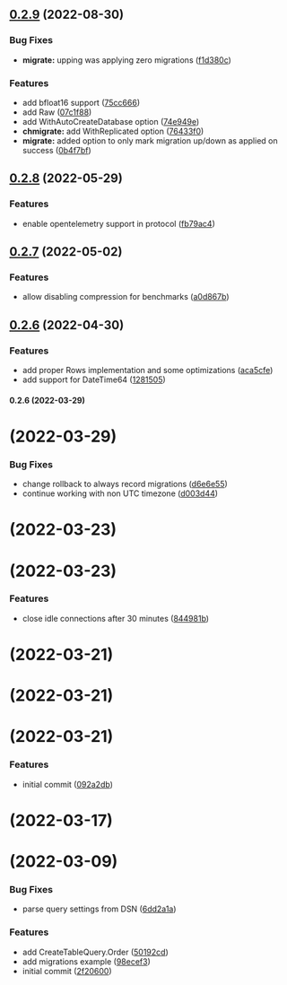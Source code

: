 ## [0.2.9](https://github.com/uptrace/go-clickhouse/compare/v0.2.8...v0.2.9) (2022-08-30)


### Bug Fixes

* **migrate:** upping was applying zero migrations ([f1d380c](https://github.com/uptrace/go-clickhouse/commit/f1d380c16590cc2055274c2dc9418792682a8378))


### Features

* add bfloat16 support ([75cc666](https://github.com/uptrace/go-clickhouse/commit/75cc6664576884120b629f38a473135cbe5214bd))
* add Raw ([07c1f88](https://github.com/uptrace/go-clickhouse/commit/07c1f88173bb056e476b56d8a35dc3e5cf00c596))
* add WithAutoCreateDatabase option ([74e949e](https://github.com/uptrace/go-clickhouse/commit/74e949e01d00e10718d375b43c6f72269165a19d))
* **chmigrate:** add WithReplicated option ([76433f0](https://github.com/uptrace/go-clickhouse/commit/76433f0158277aaa93fec681bbfca7af623baf8a))
* **migrate:** added option to only mark migration up/down as applied on success ([0b4f7bf](https://github.com/uptrace/go-clickhouse/commit/0b4f7bf56588c1060375f094406fe530b7086dcf))



## [0.2.8](https://github.com/uptrace/go-clickhouse/compare/v0.2.7...v0.2.8) (2022-05-29)


### Features

* enable opentelemetry support in protocol ([fb79ac4](https://github.com/uptrace/go-clickhouse/commit/fb79ac4b753bbf6ea794acb1d86fd8d116cf539c))



## [0.2.7](https://github.com/uptrace/go-clickhouse/compare/v0.2.6...v0.2.7) (2022-05-02)


### Features

* allow disabling compression for benchmarks ([a0d867b](https://github.com/uptrace/go-clickhouse/commit/a0d867b5f4478ac4879e73e1c8bb7cf0a8565142))



## [0.2.6](https://github.com/uptrace/go-clickhouse/compare/v0.2.5...v0.2.6) (2022-04-30)


### Features

* add proper Rows implementation and some optimizations ([aca5cfe](https://github.com/uptrace/go-clickhouse/commit/aca5cfeb91514cf6dccb4ebc261755940b290449))
* add support for DateTime64 ([1281505](https://github.com/uptrace/go-clickhouse/commit/1281505a77f39e0ff3203eddd969fded776e72f0))



#### 0.2.6 (2022-03-29)

# [](https://github.com/uptrace/go-clickhouse/compare/v0.2.4...v) (2022-03-29)


### Bug Fixes

* change rollback to always record migrations ([d6e6e55](https://github.com/uptrace/go-clickhouse/commit/d6e6e55142d6cb369d838357a0700dd1becd50a8))
* continue working with non UTC timezone ([d003d44](https://github.com/uptrace/go-clickhouse/commit/d003d44e55049b612610d48607809fe3fff5f151))



# [](https://github.com/uptrace/go-clickhouse/compare/v0.2.3...v) (2022-03-23)



# [](https://github.com/uptrace/go-clickhouse/compare/v0.2.2...v) (2022-03-23)


### Features

* close idle connections after 30 minutes ([844981b](https://github.com/uptrace/go-clickhouse/commit/844981bf1a831ab476e8854d413d2ea31c087d42))



# [](https://github.com/uptrace/go-clickhouse/compare/v0.2.1...v) (2022-03-21)



# [](https://github.com/uptrace/go-clickhouse/compare/v0.2.0...v) (2022-03-21)



#  (2022-03-21)


### Features

* initial commit ([092a2db](https://github.com/uptrace/go-clickhouse/commit/092a2dbf28ca070bd6d6cc3426ecbc1d9bc02c6e))



# [](https://github.com/uptrace/go-clickhouse/compare/v0.1.0...v) (2022-03-17)



# (2022-03-09)

### Bug Fixes

- parse query settings from DSN
  ([6dd2a1a](https://github.com/uptrace/go-clickhouse/commit/6dd2a1adde7a6992d25bf319ce447556fd21aa39))

### Features

- add CreateTableQuery.Order
  ([50192cd](https://github.com/uptrace/go-clickhouse/commit/50192cd8fb1bb6aa65f50daee5e7b11435627255))
- add migrations example
  ([98ecef3](https://github.com/uptrace/go-clickhouse/commit/98ecef3fdb7b10dc947fccb31d641a4ebce2f650))
- initial commit
  ([2f20600](https://github.com/uptrace/go-clickhouse/commit/2f20600f5e4fc9a20e12f1f027e65e0c2bd4f046))
